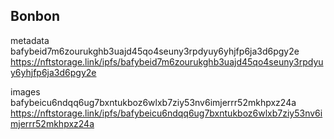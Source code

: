 ## Bonbon
metadata
bafybeid7m6zourukghb3uajd45qo4seuny3rpdyuy6yhjfp6ja3d6pgy2e
https://nftstorage.link/ipfs/bafybeid7m6zourukghb3uajd45qo4seuny3rpdyuy6yhjfp6ja3d6pgy2e

images
bafybeicu6ndqq6ug7bxntukboz6wlxb7ziy53nv6imjerrr52mkhpxz24a
https://nftstorage.link/ipfs/bafybeicu6ndqq6ug7bxntukboz6wlxb7ziy53nv6imjerrr52mkhpxz24a
